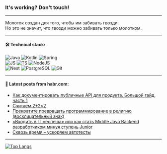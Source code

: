 ### It's working? Don't touch!

---
Молоток создан для того, чтобы им забивать гвозди. <br>
Но это не значит, что гвозди можно забивать только молотком.

---

#### 🛠️ Technical stack:

![Java](https://img.shields.io/badge/Java-informational?logo=Oracle&style=flat&logoColor=white&color=FF4500)
![Kotlin](https://img.shields.io/badge/Kotlin-informational?logo=Kotlin&style=flat&logoColor=white&color=774D97)
![Spring](https://img.shields.io/badge/SpringBoot-informational?logo=SpringBoot&style=flat&logoColor=white&color=6DB33F) <br>
![JS](https://img.shields.io/badge/JS-informational?logo=javaScript&style=flat&logoColor=black&color=F7Df1E)
![TS](https://img.shields.io/badge/TypeScript-informational?logo=typeScript&style=flat&logoColor=black&color=0667A8)
![NodeJS](https://img.shields.io/badge/NodeJS-informational?logo=node.js&style=flat&logoColor=white&color=70A760) <br>
![Nest](https://img.shields.io/badge/NestJS-informational?logo=NestJS&style=flat&logoColor=white&color=E0234E)
![PostgreSQL](https://img.shields.io/badge/PostgreSQL-informational?logo=PostgreSQL&style=flat&logoColor=white&color=DAA520)
![Git](https://img.shields.io/badge/Git-informational?logo=git&style=flat&logoColor=white&color=778899)

___

#### 💬 Latest posts from habr.com:

<!-- BLOG-POST-LIST:START -->
- [Как документировать публичные API для продукта. Большой гайд, часть 1](https://habr.com/ru/articles/722650/?utm_source=habrahabr&utm_medium=rss&utm_campaign=722650)
- [Считаем 2+2×2](https://habr.com/ru/articles/750604/?utm_source=habrahabr&utm_medium=rss&utm_campaign=750604)
- [Прекратите превращать программирование в религию &lpar;восклицательный знак&rpar;](https://habr.com/ru/articles/750586/?utm_source=habrahabr&utm_medium=rss&utm_campaign=750586)
- [«Входить в IT неспеша» или как стать Middle Java Backend разработчиком минуя ступень Junior](https://habr.com/ru/articles/750584/?utm_source=habrahabr&utm_medium=rss&utm_campaign=750584)
- [Сквозь время – ускоряем автотесты](https://habr.com/ru/companies/psb/articles/750286/?utm_source=habrahabr&utm_medium=rss&utm_campaign=750286)
<!-- BLOG-POST-LIST:END -->

---
[![Top Langs](https://github-readme-stats-git-master-advtsetting-gmailcom.vercel.app/api/top-langs/?username=zloylis&langs_count=10&hide_title=false&title_color=e6edf3&size_weight=0.5&count_weight=0.5&layout=compact&hide_border=true&theme=dracula)](https://github.com/zloylis)

<!-- ![GitHub stats](https://github-readme-stats-git-master-advtsetting-gmailcom.vercel.app/api?username=zloylis&show_icons=true&hide_border=true&theme=dracula&hide_title=true&include_all_commits=true&count_private=true&hide=contribs&hide_rank=true) -->
